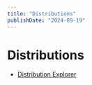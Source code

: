 ```yaml
---
title: "Distributions"
publishDate: "2024-09-19"
---
```


# Distributions

- [Distribution Explorer](https://distribution-explorer.github.io/index.html)